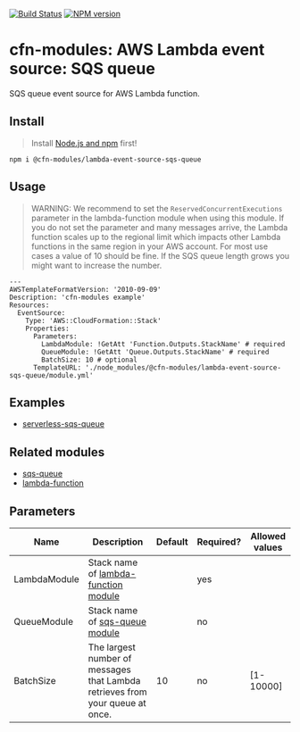 [![Build Status](https://travis-ci.org/cfn-modules/lambda-event-source-sqs-queue.svg?branch=master)](https://travis-ci.org/cfn-modules/lambda-event-source-sqs-queue)
[![NPM version](https://img.shields.io/npm/v/@cfn-modules/lambda-event-source-sqs-queue.svg)](https://www.npmjs.com/package/@cfn-modules/lambda-event-source-sqs-queue)

# cfn-modules: AWS Lambda event source: SQS queue

SQS queue event source for AWS Lambda function.

## Install

> Install [Node.js and npm](https://nodejs.org/) first!

```
npm i @cfn-modules/lambda-event-source-sqs-queue
```

## Usage

> WARNING: We recommend to set the `ReservedConcurrentExecutions` parameter in the lambda-function module when using this module. If you do not set the parameter and many messages arrive, the Lambda function scales up to the regional limit which impacts other Lambda functions in the same region in your AWS account. For most use cases a value of 10 should be fine. If the SQS queue length grows you might want to increase the number.

```
---
AWSTemplateFormatVersion: '2010-09-09'
Description: 'cfn-modules example'
Resources:
  EventSource:
    Type: 'AWS::CloudFormation::Stack'
    Properties:
      Parameters:
        LambdaModule: !GetAtt 'Function.Outputs.StackName' # required
        QueueModule: !GetAtt 'Queue.Outputs.StackName' # required
        BatchSize: 10 # optional
      TemplateURL: './node_modules/@cfn-modules/lambda-event-source-sqs-queue/module.yml'
```

## Examples

* [serverless-sqs-queue](https://github.com/cfn-modules/docs/tree/master/examples/serverless-sqs-queue)

## Related modules

* [sqs-queue](https://github.com/cfn-modules/sqs-queue)
* [lambda-function](https://github.com/cfn-modules/lambda-function)

## Parameters

<table>
  <thead>
    <tr>
      <th>Name</th>
      <th>Description</th>
      <th>Default</th>
      <th>Required?</th>
      <th>Allowed values</th>
    </tr>
  </thead>
  <tbody>
    <tr>
      <td>LambdaModule</td>
      <td>Stack name of <a href="https://www.npmjs.com/package/@cfn-modules/lambda-function">lambda-function module</a></td>
      <td></td>
      <td>yes</td>
      <td></td>
    </tr>
    <tr>
      <td>QueueModule</td>
      <td>Stack name of <a href="https://www.npmjs.com/package/@cfn-modules/sqs-queue">sqs-queue module</a></td>
      <td></td>
      <td>no</td>
      <td></td>
    </tr>
    <tr>
      <td>BatchSize</td>
      <td>The largest number of messages that Lambda retrieves from your queue at once.</td>
      <td>10</td>
      <td>no</td>
      <td>[1-10000]</td>
    </tr>
  </tbody>
</table>
